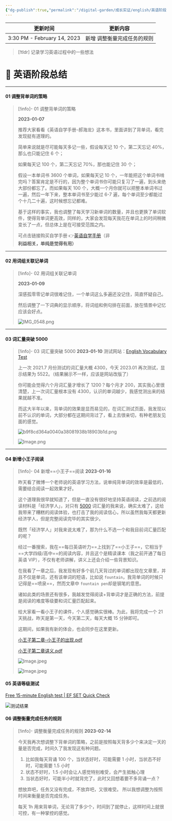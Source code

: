 ```yaml
---
{"dg-publish":true,"permalink":"/digital-garden/成长实证/english/英语阶段总结/"}
---
```



| 更新时间                        | 更新内容           |
| --------------------------- | -------------- |
| 3:30 PM - February 14, 2023 | 新增 调整衡量完成任务的规则 |


> [!tldr] 记录学习英语过程中的一些想法

# 📑 英语阶段总结

---

#### 01 调整背单词的策略

> [!info]- 01 调整背单词的策略
>
> **2023-01-07**
>
> 推荐大家看看《英语自学手册-郝海龙》这本书，里面讲到了背单词，看完发现挺有道理的。
>
> 简单来说就是尽可能每天多记一些，假设每天记 10 个，第二天忘记 40%，那么也只能记住 6 个；
>
> 如果每天记 100 个，第二天忘记 70%，那也能记住 30 个；
>
> 假设一本单词书 3600 个单词，如果每天记 10 个，一年能把这个单词书啃完吗？答案肯定是不行的，因为整个单词书你可能只复习了一遍，到头来绝大部份都忘了。而如果每天 100 个，大概一个月你就可以把整本单词书过一遍，然后一年下来，整本单词书至少能过 6-7 遍，每个单词至少都能过个十几二十遍，这时候想忘记都难。
>
> 基于这样的事实，我也调整了每天学习新单词的数量，并且也更换了单词软件，使得背单词更高效，同样的，大家会发现每天我花在单词上的时间稍微变长了一点，但总体上是在可接受范围之内。
>
> 可点击链接购买自学手册 👉[英语自学手册](https://sspai.com/series/77)（非**利益相关，单纯是觉得有用）**

---

#### 02 用词组关联记单词

> [!info]- 02 用词组关联记单词
>
> **2023-01-09**
>
> 深感孤零零记单词很难记住，一个单词这么多遍还没记住，简直怀疑自己。
>
> 然后调整了一下词典的显示顺序，将词组和例句排在前面，放在情景中记忆应该会好点。
>
> ![IMG_0548.png](https://res.craft.do/user/full/4afee562-291a-4dc6-1502-68dab5a3f1d0/0ebc5691-3ce0-10e8-cbbb-19ec4811945d/Oc03vKjyLXsa5s4SF2MxUhAQD4kx4HV73iyDbMgSBPwz/IMG_0548.png)

---

#### 03 词汇量突破 5000

> [!info]- 03 词汇量突破 5000
> **2023-01-10**
> 测试网站：[English Vocabulary Test](https://preply.com/en/learn/english/test-your-vocab)
>
> 上一次 2021.7 月份测试的词汇量大概 4300，今天 2023.01 再次测试，显示结果为 5522。（结果展示不一样，应该是网站改版了）
>
> 你可能会觉得六个月词汇量才增长了 1200？每个月才 200，其实我心里很清楚，上一次词汇量根本没有 4300，认识的单词越少，我感觉测出来的结果就越不准。
>
> 而这大半年以来，背单词的效果是显而易见的，在词汇测试页面，我发现以前不认识的单词，大部分都在这期间背过了，看上去很亲切，有种老朋友见面的感觉。
>
> ![b9f8cd364a0040a38081938b18903b1d.png](https://imgs.zhubai.love/b9f8cd364a0040a38081938b18903b1d.png)
>
> ![Image.png](https://res.craft.do/user/full/4afee562-291a-4dc6-1502-68dab5a3f1d0/doc/768E70A3-1671-4551-9E6A-1C369C32602D/9d4f360b-eda2-5924-1e14-4be2844bd8fa/xOumAMPHLnDzBbWyl1RQxUEXC1LoZ5Q8cfmBlA4OZyoz/Image.png)

---

#### 04 新增小王子阅读

> [!info]- 04 新增==小王子==阅读
> **2023-01-16**
>
> 昨天看了微博一个老师说的英语学习方法，说单纯背单词的效率是最低的，需要结合阅读一起效果才好。
>
> 这个道理我很早就知道了，但是一直没有很好地坚持英语阅读，之前选的阅读材料是「经济学人」，对只有 [5000](craftdocs://open?blockId=D41D6E33-4D36-4B7F-8CA2-54DBF1A736AA&spaceId=4afee562-291a-4dc6-1502-68dab5a3f1d0) 词汇量的我来说，确实太难了，这给我带来了糟糕的阅读体验，也打击了我的阅读信心，所以虽然我每天都更新经济学人，但是完整阅读完毕的其实很少。
>
> 既然「经济学人」对我来说太难了，那为什么不选一个和我目前词汇量匹配的呢？
>
> 经过一番搜索，我在==每日英语听力==上找到了==小王子==，它相当于==大学四级/高中==的阅读内容，并且这个是精读课本（我之前开通了每日英语 VIP），不仅有老师讲解，讲义上还会介绍一些背景知识。
>
> 在我看了一章之后，我发现有好多个前几天背过的单词都出现在文章里，并且不仅是单词，还有该单词的短语，比如说 `fountain`，我背单词的时候只记得是==喷泉==，然而文章中 `fountain pen`却是钢笔的意思。
>
> 诸如此类的场景还有很多，我越发觉得阅读+背单词才是正确的方法，前提是阅读的难度等级要和词汇量匹配起来。
>
> 给大家看一看小王子的课件，个人感觉确实很棒。为此，我将完成一个 21 天挑战，昨天是第一天，今天第二天，每天大概 15 分钟即可。
>
> 这期间，如果我有新的体会，也会同步在这里更新。
>
> [小王子第二章-小王子的出现.pdf](https://res.craft.do/user/full/4afee562-291a-4dc6-1502-68dab5a3f1d0/doc/768E70A3-1671-4551-9E6A-1C369C32602D/E2FE50C6-8495-4F3C-8F70-BA6A65E94742_2/QxwdcB1HMiw3zx0GaMpDrpzLLeIqPQckXjvLtdfwExEz/Document.pdf)
>
> [小王子第二章讲义.pdf](https://res.craft.do/user/full/4afee562-291a-4dc6-1502-68dab5a3f1d0/doc/768E70A3-1671-4551-9E6A-1C369C32602D/519947EE-E5F4-4559-99D8-7C0F92E6B84A_2/qnVsmfMUbeTykZaia1E9fvuXEjOTxkEq2cloP5jWWX4z/Document.pdf)
>
> ![Image.jpeg](https://res.craft.do/user/full/4afee562-291a-4dc6-1502-68dab5a3f1d0/doc/768E70A3-1671-4551-9E6A-1C369C32602D/E22DBFE0-5D9A-4DDF-85F8-715627B1BB0F_2/RN2pU3VHvJQvhUCpTBVHmjsl0kHewM4yDjS5LeS5pFwz/Image.jpeg)
>
> ![Image.jpeg](https://res.craft.do/user/full/4afee562-291a-4dc6-1502-68dab5a3f1d0/doc/768E70A3-1671-4551-9E6A-1C369C32602D/9E8F6164-FC0D-4AEA-9C06-3623B45CAAC9_2/LDmXfKpUZJOmhhjy416CQPB6MXv4mxbs53YngmH9tQwz/Image.jpeg)

#### 05 英语等级测试

[Free 15-minute English test | EF SET Quick Check](https://www.efset.org/quick-check/take-test/#set15-190/result)

![测试结果](https://100-1258489360.cos.ap-shanghai.myqcloud.com/202302061910199.png)

#### 06 调整衡量完成任务的规则

> [!info]- 调整衡量完成任务的规则
> **2023-02-14**
>
> 今天我再次想调整下背单词的策略，之前是按照每天背多少个来决定一天的量是否完成，时间久了我发现这有种问题。
>
> 1. 比如我每天背诵 100 个，当状态好时，可能需要 1 小时，当状态不好时，可能需要 1.5 小时
> 2. 状态不好时，1.5 小时会让人感觉特别难受，会产生抵触心理
> 3. 当状态好时，可能半小时就背完了，此时又回想着要不多背诵一点？
>
> 想放弃吧，任务又没有完成，不放弃吧，又很难受。
> 所以我想调整为按照时间来衡量是否完成任务。
>
> 每天 1h 用来背单词，无论背了多少个，时间到了就停止，这样时间上就很可控，有一种掌控的感觉。
